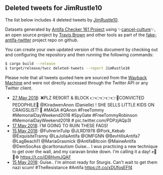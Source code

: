 ## Deleted tweets for JimRustle10

The list below includes 4 deleted tweets by
[JimRustle10](https://twitter.com/JimRustle10).



Datasets generated by [Antifa Checker 161 Project](https://twitter.com/antifacheck161) using ✨[cancel-culture](https://github.com/travisbrown/cancel-culture)✨, an open source project by 
[Travis Brown](https://twitter.com/travisbrown) and other tools as part of the 
[fake-antifa-twitter](https://github.com/antifacheck161/fake-antifa-twitter) project repo on github.

You can create your own updated version of this document by checking out and configuring the
repository and then running the following commands:

```bash
$ cargo build --release
$ target/release/twcc deleted-tweets --report JimRustle10
```

Please note that all tweets quoted here are sourced from the
[Wayback Machine](https://web.archive.org) and were not directly accessed through the Twitter API or
any Twitter client.

* [27 May 2018](https://web.archive.org/web/20180527003251/https://twitter.com/JimRustle10/status/1000534116473982982): ❌PLZ RE9ORT & BLOCK 👉👉👉👉👉🚨CONVICTED PEDOPHILE🚨  @KiradwenAnon  (Danielle) ! SHE SELLS LITTLE KIDS ON CRAIGSLIST! 🚨   #MAGA   #QAnon   #FreeTommy    #MemorialDayWeekend2018    #SpyGate    #FreeTommyRobinson    #MemorialDayWeekend2018   # pic.twitter.com/PDPzjAQp3I <!--1000534116473982982-->
* [17 May 2018](https://web.archive.org/web/20180517025853/https://twitter.com/JimRustle10/status/996948140107485185): I'M GOING TO RUIN THESE FAGS! <!--996948140107485185-->
* [15 May 2018](https://web.archive.org/web/20180515204830/https://twitter.com/JimRustle10/status/996492542240788480): @FuhrerinTulip @JLRD1978 @Pork_Kebab @ExquisiteTranny @LaJollaAntifa @OMFGNN @BevHillsAntifa7 @LagBeach11 @MariaGrasmick @AntifaBitcoin @MaineAntifa @DemSocAss @carltonautism Guise... I wus practicing a new technique to get over the wall, and my caravan broke down.  I'm calling it a day! ✊🌈💉♻ https://t.co/iD8HvmJQAF <!--996492542240788480-->
* [15 May 2018](https://web.archive.org/web/20180515000208/https://twitter.com/JimRustle10/status/996178883803254785): Guise.. I'm almost ready for Sturgis. Can't wait to get them nazi scum! #TheResistance #Antifa https://t.co/xDUfosEFf4 <!--996178883803254785-->
